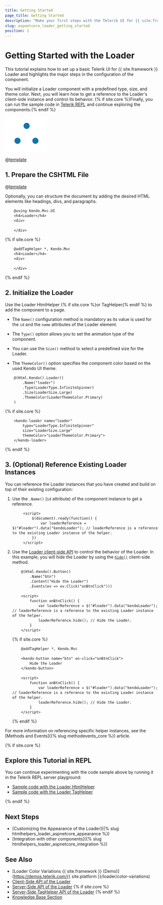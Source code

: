 ```yaml
---
title: Getting Started
page_title: Getting Started
description: "Make your first steps with the Telerik UI for {{ site.framework }} Loader component by following a complete step-by-step tutorial."
slug: aspnetcore_loader_getting_started
position: 1
---
```


# Getting Started with the Loader

This tutorial explains how to set up a basic Telerik UI for {{ site.framework }} Loader and highlights the major steps in the configuration of the component.

You will initialize a Loader component with a predefined type, size, and theme color. Next, you will learn how to get a reference to the Loader's client-side instance and control its behavior. {% if site.core %}Finally, you can run the sample code in [Telerik REPL](https://netcorerepl.telerik.com/) and continue exploring the components.{% endif %}

 ![Sample Telerik UI for {{ site.framework }} Loader](./images/loader-getting-started.png)

@[template](/_contentTemplates/core/getting-started-prerequisites.md#repl-component-gs-prerequisites)

## 1. Prepare the CSHTML File

@[template](/_contentTemplates/core/getting-started-directives.md#gs-adding-directives)

Optionally, you can structure the document by adding the desired HTML elements like headings, divs, and paragraphs.

```HtmlHelper
    @using Kendo.Mvc.UI
    <h4>Loader</h4>
    <div>
    
    </div>
```
{% if site.core %}
```TagHelper
    @addTagHelper *, Kendo.Mvc
    <h4>Loader</h4>
    <div>
    
    </div>
```
{% endif %}


## 2. Initialize the Loader

Use the Loader HtmlHelper {% if site.core %}or TagHelper{% endif %} to add the component to a page.

* The `Name()` configuration method is mandatory as its value is used for the `id` and the `name` attributes of the Loader element.

* The `Type()` option allows you to set the animation type of the component.

* You can use the `Size()` method to select a predefined size for the Loader.

* The `ThemeColor()` option specifies the component color based on the used Kendo UI theme.

```HtmlHelper
    @(Html.Kendo().Loader()
        .Name("loader")
        .Type(LoaderType.InfiniteSpinner)
        .Size(LoaderSize.Large)
        .ThemeColor(LoaderThemeColor.Primary)
    )
```
{% if site.core %}
```TagHelper
    <kendo-loader name="loader"
        type="LoaderType.InfiniteSpinner" 
        size="LoaderSize.Large" 
        themeColor="LoaderThemeColor.Primary">
    </kendo-loader>
```
{% endif %}

## 3. (Optional) Reference Existing Loader Instances

You can reference the Loader instances that you have created and build on top of their existing configuration:

1. Use the `.Name()` (`id` attribute) of the component instance to get a reference.

    ```script
         <script>
             $(document).ready(function() {
                 var loaderReference = $("#loader").data("kendoLoader"); // loaderReference is a reference to the existing Loader instance of the helper.
             })
         </script>
    ```
1. Use the [Loader client-side API](https://docs.telerik.com/kendo-ui/api/javascript/ui/loader#methods) to control the behavior of the Loader. In this example, you will hide the Loader by using the [`hide()`](https://docs.telerik.com/kendo-ui/api/javascript/ui/loader/methods/hide) client-side method.

    ```HtmlHelper
        @(Html.Kendo().Button()
            .Name("btn")
            .Content("Hide the Loader")
            .Events(ev => ev.Click("onBtnClick")))

        <script>
            function onBtnClick() {
                var loaderReference = $("#loader").data("kendoLoader"); // loaderReference is a reference to the existing Loader instance of the helper.
                loaderReference.hide(); // Hide the Loader.
            }
        </script>
    ```
    {% if site.core %}
    ```TagHelper
        @addTagHelper *, Kendo.Mvc

        <kendo-button name="btn" on-click="onBtnClick">
            Hide the Loader
        </kendo-button>

        <script>
            function onBtnClick() {
                var loaderReference = $("#loader").data("kendoLoader"); // loaderReference is a reference to the existing Loader instance of the helper.
                loaderReference.hide(); // Hide the Loader.
            }
        </script>
    ```
    {% endif %}

For more information on referencing specific helper instances, see the [Methods and Events]({% slug methodevents_core %}) article.

{% if site.core %}

## Explore this Tutorial in REPL

You can continue experimenting with the code sample above by running it in the Telerik REPL server playground:

* [Sample code with the Loader HtmlHelper](https://netcorerepl.telerik.com/cRlcFmPA50wk0xm027)
* [Sample code with the Loader TagHelper](https://netcorerepl.telerik.com/QdPcPGvA42STBcGz38)

{% endif %}

## Next Steps

* [Customizing the Appearance of the Loader]({% slug htmlhelpers_loader_aspnetcore_appearance %})
* [Integration with other components]({% slug htmlhelpers_loader_aspnetcore_integration %})

## See Also

* [Loader Color Variations {{ site.framework }} (Demo)](https://demos.telerik.com/{{ site.platform }}/loader/color-variations)
* [Client-Side API of the Loader](https://docs.telerik.com/kendo-ui/api/javascript/ui/loader)
* [Server-Side API of the Loader](/api/loader)
{% if site.core %}
* [Server-Side TagHelper API of the Loader](/api/taghelpers/loader)
{% endif %}
* [Knowledge Base Section](/knowledge-base)
